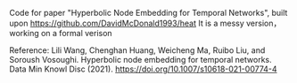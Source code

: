 Code for paper "Hyperbolic Node Embedding for Temporal Networks", built upon https://github.com/DavidMcDonald1993/heat
It is a messy version， working on a formal verison

Reference:
Lili Wang, Chenghan Huang, Weicheng Ma, Ruibo Liu, and Soroush Vosoughi. Hyperbolic node embedding for temporal networks. Data Min Knowl Disc (2021). https://doi.org/10.1007/s10618-021-00774-4
